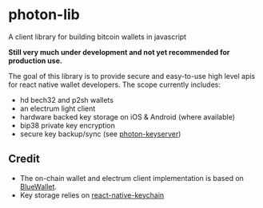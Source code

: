 # photon-lib
A client library for building bitcoin wallets in javascript

**Still very much under development and not yet recommended for production use.**

The goal of this library is to provide secure and easy-to-use high level apis for react native wallet developers. The scope currently includes:

* hd bech32 and p2sh wallets
* an electrum light client
* hardware backed key storage on iOS & Android (where available)
* bip38 private key encryption
* secure key backup/sync (see [photon-keyserver](https://github.com/photon-sdk/photon-keyserver))

## Credit

* The on-chain wallet and electrum client implementation is based on [BlueWallet](https://github.com/BlueWallet/BlueWallet).
* Key storage relies on [react-native-keychain](https://github.com/oblador/react-native-keychain)
